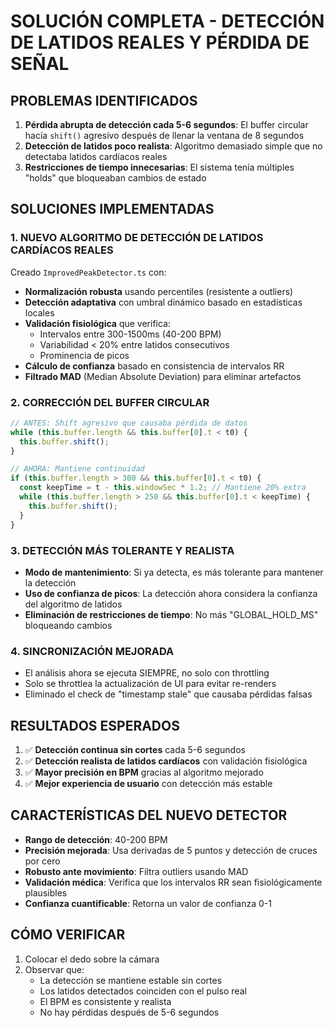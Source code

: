 # SOLUCIÓN COMPLETA - DETECCIÓN DE LATIDOS REALES Y PÉRDIDA DE SEÑAL

## PROBLEMAS IDENTIFICADOS

1. **Pérdida abrupta de detección cada 5-6 segundos**: El buffer circular hacía `shift()` agresivo después de llenar la ventana de 8 segundos
2. **Detección de latidos poco realista**: Algoritmo demasiado simple que no detectaba latidos cardíacos reales
3. **Restricciones de tiempo innecesarias**: El sistema tenía múltiples "holds" que bloqueaban cambios de estado

## SOLUCIONES IMPLEMENTADAS

### 1. NUEVO ALGORITMO DE DETECCIÓN DE LATIDOS CARDÍACOS REALES

Creado `ImprovedPeakDetector.ts` con:
- **Normalización robusta** usando percentiles (resistente a outliers)
- **Detección adaptativa** con umbral dinámico basado en estadísticas locales
- **Validación fisiológica** que verifica:
  - Intervalos entre 300-1500ms (40-200 BPM)
  - Variabilidad < 20% entre latidos consecutivos
  - Prominencia de picos
- **Cálculo de confianza** basado en consistencia de intervalos RR
- **Filtrado MAD** (Median Absolute Deviation) para eliminar artefactos

### 2. CORRECCIÓN DEL BUFFER CIRCULAR

```typescript
// ANTES: Shift agresivo que causaba pérdida de datos
while (this.buffer.length && this.buffer[0].t < t0) {
  this.buffer.shift();
}

// AHORA: Mantiene continuidad
if (this.buffer.length > 300 && this.buffer[0].t < t0) {
  const keepTime = t - this.windowSec * 1.2; // Mantiene 20% extra
  while (this.buffer.length > 250 && this.buffer[0].t < keepTime) {
    this.buffer.shift();
  }
}
```

### 3. DETECCIÓN MÁS TOLERANTE Y REALISTA

- **Modo de mantenimiento**: Si ya detecta, es más tolerante para mantener la detección
- **Uso de confianza de picos**: La detección ahora considera la confianza del algoritmo de latidos
- **Eliminación de restricciones de tiempo**: No más "GLOBAL_HOLD_MS" bloqueando cambios

### 4. SINCRONIZACIÓN MEJORADA

- El análisis ahora se ejecuta SIEMPRE, no solo con throttling
- Solo se throttlea la actualización de UI para evitar re-renders
- Eliminado el check de "timestamp stale" que causaba pérdidas falsas

## RESULTADOS ESPERADOS

1. ✅ **Detección continua sin cortes** cada 5-6 segundos
2. ✅ **Detección realista de latidos cardíacos** con validación fisiológica
3. ✅ **Mayor precisión en BPM** gracias al algoritmo mejorado
4. ✅ **Mejor experiencia de usuario** con detección más estable

## CARACTERÍSTICAS DEL NUEVO DETECTOR

- **Rango de detección**: 40-200 BPM
- **Precisión mejorada**: Usa derivadas de 5 puntos y detección de cruces por cero
- **Robusto ante movimiento**: Filtra outliers usando MAD
- **Validación médica**: Verifica que los intervalos RR sean fisiológicamente plausibles
- **Confianza cuantificable**: Retorna un valor de confianza 0-1

## CÓMO VERIFICAR

1. Colocar el dedo sobre la cámara
2. Observar que:
   - La detección se mantiene estable sin cortes
   - Los latidos detectados coinciden con el pulso real
   - El BPM es consistente y realista
   - No hay pérdidas después de 5-6 segundos